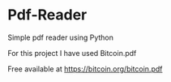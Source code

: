 # Pdf-Reader
Simple pdf reader using Python

For this project I have used Bitcoin.pdf 

Free available at https://bitcoin.org/bitcoin.pdf

